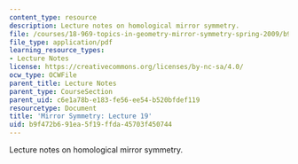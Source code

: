 ```yaml
---
content_type: resource
description: Lecture notes on homological mirror symmetry.
file: /courses/18-969-topics-in-geometry-mirror-symmetry-spring-2009/b9f472b691ea5f19ffda45703f450744_MIT18_969s09_lec19.pdf
file_type: application/pdf
learning_resource_types:
- Lecture Notes
license: https://creativecommons.org/licenses/by-nc-sa/4.0/
ocw_type: OCWFile
parent_title: Lecture Notes
parent_type: CourseSection
parent_uid: c6e1a78b-e183-fe56-ee54-b520bfdef119
resourcetype: Document
title: 'Mirror Symmetry: Lecture 19'
uid: b9f472b6-91ea-5f19-ffda-45703f450744
---
```

Lecture notes on homological mirror symmetry.